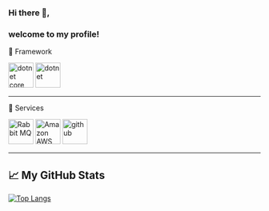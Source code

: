 ### Hi there 👋,
### welcome to my profile!



🧰 Framework

<img src="https://cdn.worldvectorlogo.com/logos/dot-net-core-7.svg" alt="dotnet core" width="50" height="50"/> <img src="https://cdn.worldvectorlogo.com/logos/dotnet.svg" alt="dotnet" width="50" height="50"/> 

---

🧰 Services

<img src="https://cdn.worldvectorlogo.com/logos/rabbitmq.svg" alt="Rabbit MQ" width="50" height="50"/> <img src="https://cdn.worldvectorlogo.com/logos/amazon-web-services.svg" alt="Amazon AWS" width="50" height="50"/> <img src="https://cdn.worldvectorlogo.com/logos/github-2.svg" alt="github" width="50" height="50"/>

---

## &#x1f4c8; My GitHub Stats

[![Top Langs](https://github-readme-stats.vercel.app/api/top-langs/?username=hanamichi2385&hide=java,html,css&theme=radical)](https://github.com/anuraghazra/github-readme-stats)




<!--
**hanamichi2385/hanamichi2385** is a ✨ _special_ ✨ repository because its `README.md` (this file) appears on your GitHub profile.

Here are some ideas to get you started:

- 🔭 I’m currently working on ...
- 🌱 I’m currently learning ...
- 👯 I’m looking to collaborate on ...
- 🤔 I’m looking for help with ...
- 💬 Ask me about ...
- 📫 How to reach me: ...
- 😄 Pronouns: ...
- ⚡ Fun fact: ...
-->
